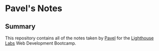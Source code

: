 # Pavel's Notes

## Summary 

This repository contains all of the notes taken by [Pavel](https://github.com/PavelKotlov) for the [Lighthouse Labs](https://www.lighthouselabs.ca/) Web Development Bootcamp.